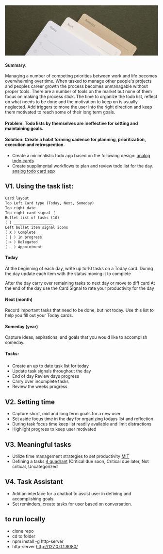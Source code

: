 ![](./imgs/analog-bg.png)
#### Summary:
Managing a number of competing priorities between work and life becomes overwhelming over time. 
When tasked to manage other people's projects and peoples career growth the process becomes unmanagable without proper tools.
There are a number of tools on the market but none of them focus on making the process stick.
The time to organize the todo list, reflect on what needs to be done and the motivation to keep on is usually neglected.
Add triggers to move the user into the right direction and keep them motivated to reach some of their long term goals.

#### Problem: Todo lists by themselves are ineffective for setting and maintaining goals. 

#### Solution: Create a habit forming cadence for planning, prioritization, execution and retrospection.

- Create a minimalistic todo app based on the following design:
[analog todo cards](https://ugmonk.com/blogs/journal/analog-the-simplest-productivity-system)
- Create supplimental workflows to plan and review todo list for the day.
[analog todo card app](https://bmardock.github.io/analog-todo)

## V1. Using the task list:
```
Card layout
Top Left Card type (Today, Next, Someday)
Top right date
Top right card signal ⋮
Bullet list of tasks (10)
( ) __________________
Left bullet item signal icons
( X ) Complete
( | ) In progress
( > ) Delegated
( - ) Appointment
```

#### Today
At the beginning of each day, write up to 10 tasks on a Today card.
During the day update each item with the status moving it to complete

After the day carry over remaining tasks to next day or move to diff card
At the end of the day use the Card Signal to rate your productivity for the day

#### Next (month)
Record important tasks that need to be done, but not today.
Use this list to help you fill out your Today cards.

#### Someday (year)
Capture ideas, aspirations, and goals that you would like to accomplish someday.

##### Tasks:
- Create an up to date task list for today 
- Update task signals throughout the day
- End of day Review days progress
- Carry over incomplete tasks
- Review the weeks progress


## V2. Setting time
- Capture short, mid and long term goals for a new user
- Set aside focus time in the day for organizing todays list and reflection
- During task focus time keep list readily available and limit distractions
- Highlight progress to keep user motivated

## V3. Meaningful tasks
- Utilize time management strategies to set productivity [MIT](https://www.calendar.com/blog/mit-time-management-strategy/)
- Defining a tasks [4 quadrant](https://appfluence.com/productivity/time-management-strategies-for-busy-people-using-the-4-quadrant-method/) 
  (Critical due soon, Critical due later, Not critical, Uncategorized

## V4. Task Assistant
- Add an interface for a chatbot to assist user in defining and accomplishing goals.
- Set reminders, create tasks for user based on conversation.


## to run locally
- clone repo
- cd to folder
- npm install -g http-server
- http-server
http://127.0.0.1:8080/